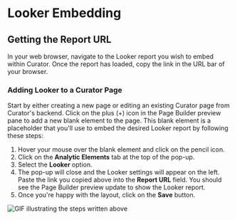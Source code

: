# Looker Embedding

## Getting the Report URL

In your web browser, navigate to the Looker report you wish to embed within Curator.  Once the report has loaded, copy
the link in the URL bar of your browser.

### Adding Looker to a Curator Page

Start by either creating a new page or editing an existing Curator page from Curator's backend.  Click on the plus (+)
 icon in the Page Builder preview pane to add a new blank element to the page.  This blank element is a placeholder that
you'll use to embed the desired Looker report by following these steps:

1. Hover your mouse over the blank element and click on the pencil icon.
2. Click on the **Analytic Elements** tab at the top of the pop-up.
3. Select the **Looker** option.
4. The pop-up will close and the Looker settings will appear on the left.  Paste the link you copied above into the
 **Report URL** field.  You should see the Page Builder preview update to show the Looker report.
5. Once you're happy with the layout, click on the **Save** button.

![GIF illustrating the steps written above](https://curator.interworks.com/file/looker-gif)
